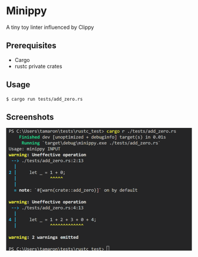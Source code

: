 # Minippy
A tiny toy linter influenced by Clippy

## Prerequisites
- Cargo
- rustc private crates

## Usage
```
$ cargo run tests/add_zero.rs
```

## Screenshots
![screenshot1](screenshot1.png)
